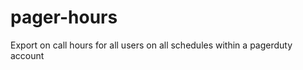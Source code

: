 pager-hours
===========

Export on call hours for all users on all schedules within a pagerduty account
